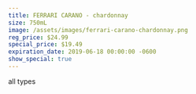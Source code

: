 ```yaml
---
title: FERRARI CARANO - chardonnay
size: 750mL
image: /assets/images/ferrari-carano-chardonnay.png
reg_price: $24.99
special_price: $19.49
expiration_date: 2019-06-18 00:00:00 -0600
show_special: true
---
```


all types
